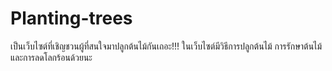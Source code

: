 # Planting-trees

เป็นเว็บไซต์ที่เชิญชวนผู้ที่สนใจมาปลูกต้นไม้กันเถอะ!!! ในเว็บไซต์มีวิธีการปลูกต้นไม้ การรักษาต้นไม้ และการลดโลกร้อนด้วยนะ
